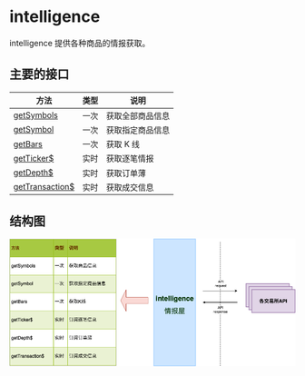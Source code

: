 # intelligence

intelligence 提供各种商品的情报获取。

## 主要的接口

| 方法                                                                                                    | 类型 | 说明             |
| ------------------------------------------------------------------------------------------------------- | ---- | ---------------- |
| [getSymbols](https://drip-trader.github.io/dripjs-docs/classes/intelligence.html#getsymbols)            | 一次 | 获取全部商品信息 |
| [getSymbol](https://drip-trader.github.io/dripjs-docs/classes/intelligence.html#getsymbol)              | 一次 | 获取指定商品信息 |
| [getBars](https://drip-trader.github.io/dripjs-docs/classes/intelligence.html#getbars)                  | 一次 | 获取 K 线        |
| [getTicker\$](https://drip-trader.github.io/dripjs-docs/classes/intelligence.html#getticker_)           | 实时 | 获取逐笔情报     |
| [getDepth\$](https://drip-trader.github.io/dripjs-docs/classes/intelligence.html#getdepth_)             | 实时 | 获取订单薄       |
| [getTransaction\$](https://drip-trader.github.io/dripjs-docs/classes/intelligence.html#gettransaction_) | 实时 | 获取成交信息     |

## 结构图

<p align="center"><img src="../../assets/images/intelligence_diagram.png"></p>
